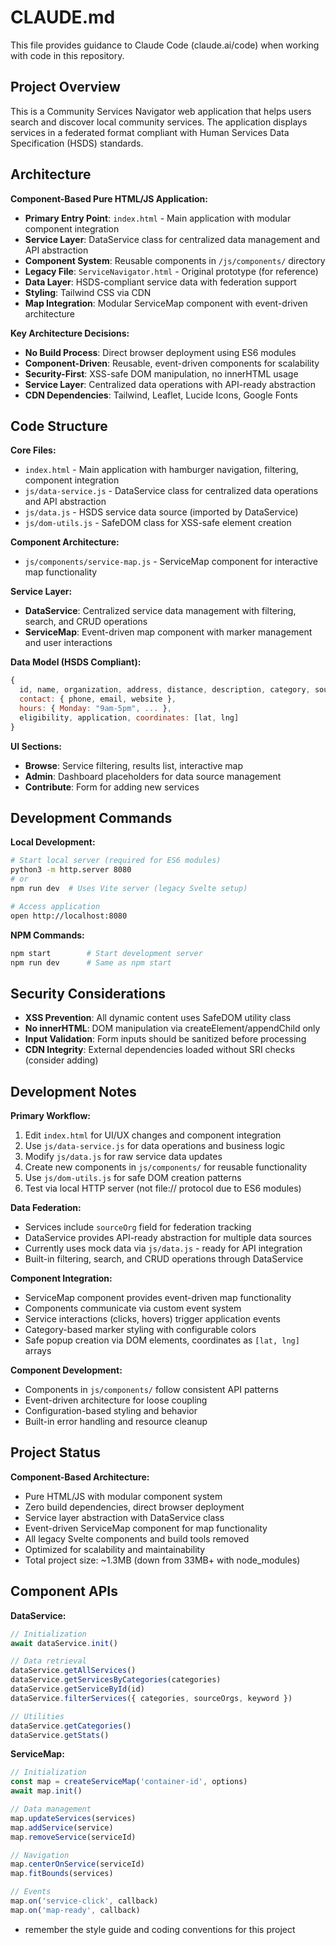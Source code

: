 # CLAUDE.md

This file provides guidance to Claude Code (claude.ai/code) when working with code in this repository.

## Project Overview

This is a Community Services Navigator web application that helps users search and discover local community services. The application displays services in a federated format compliant with Human Services Data Specification (HSDS) standards.

## Architecture

**Component-Based Pure HTML/JS Application:**
- **Primary Entry Point**: `index.html` - Main application with modular component integration
- **Service Layer**: DataService class for centralized data management and API abstraction
- **Component System**: Reusable components in `/js/components/` directory
- **Legacy File**: `ServiceNavigator.html` - Original prototype (for reference)
- **Data Layer**: HSDS-compliant service data with federation support
- **Styling**: Tailwind CSS via CDN
- **Map Integration**: Modular ServiceMap component with event-driven architecture

**Key Architecture Decisions:**
- **No Build Process**: Direct browser deployment using ES6 modules
- **Component-Driven**: Reusable, event-driven components for scalability
- **Security-First**: XSS-safe DOM manipulation, no innerHTML usage
- **Service Layer**: Centralized data operations with API-ready abstraction
- **CDN Dependencies**: Tailwind, Leaflet, Lucide Icons, Google Fonts

## Code Structure

**Core Files:**
- `index.html` - Main application with hamburger navigation, filtering, component integration
- `js/data-service.js` - DataService class for centralized data operations and API abstraction
- `js/data.js` - HSDS service data source (imported by DataService)
- `js/dom-utils.js` - SafeDOM class for XSS-safe element creation

**Component Architecture:**
- `js/components/service-map.js` - ServiceMap component for interactive map functionality

**Service Layer:**
- **DataService**: Centralized service data management with filtering, search, and CRUD operations
- **ServiceMap**: Event-driven map component with marker management and user interactions

**Data Model (HSDS Compliant):**
```javascript
{
  id, name, organization, address, distance, description, category, sourceOrg,
  contact: { phone, email, website },
  hours: { Monday: "9am-5pm", ... },
  eligibility, application, coordinates: [lat, lng]
}
```

**UI Sections:**
- **Browse**: Service filtering, results list, interactive map
- **Admin**: Dashboard placeholders for data source management
- **Contribute**: Form for adding new services

## Development Commands

**Local Development:**
```bash
# Start local server (required for ES6 modules)
python3 -m http.server 8080
# or
npm run dev  # Uses Vite server (legacy Svelte setup)

# Access application
open http://localhost:8080
```

**NPM Commands:**
```bash
npm start        # Start development server
npm run dev      # Same as npm start
```

## Security Considerations

- **XSS Prevention**: All dynamic content uses SafeDOM utility class
- **No innerHTML**: DOM manipulation via createElement/appendChild only  
- **Input Validation**: Form inputs should be sanitized before processing
- **CDN Integrity**: External dependencies loaded without SRI checks (consider adding)

## Development Notes

**Primary Workflow:**
1. Edit `index.html` for UI/UX changes and component integration
2. Use `js/data-service.js` for data operations and business logic
3. Modify `js/data.js` for raw service data updates
4. Create new components in `js/components/` for reusable functionality
5. Use `js/dom-utils.js` for safe DOM creation patterns
6. Test via local HTTP server (not file:// protocol due to ES6 modules)

**Data Federation:**
- Services include `sourceOrg` field for federation tracking
- DataService provides API-ready abstraction for multiple data sources
- Currently uses mock data via `js/data.js` - ready for API integration
- Built-in filtering, search, and CRUD operations through DataService

**Component Integration:**
- ServiceMap component provides event-driven map functionality
- Components communicate via custom event system
- Service interactions (clicks, hovers) trigger application events
- Category-based marker styling with configurable colors
- Safe popup creation via DOM elements, coordinates as `[lat, lng]` arrays

**Component Development:**
- Components in `js/components/` follow consistent API patterns
- Event-driven architecture for loose coupling
- Configuration-based styling and behavior
- Built-in error handling and resource cleanup

## Project Status

**Component-Based Architecture:**
- Pure HTML/JS with modular component system
- Zero build dependencies, direct browser deployment
- Service layer abstraction with DataService class
- Event-driven ServiceMap component for map functionality
- All legacy Svelte components and build tools removed
- Optimized for scalability and maintainability
- Total project size: ~1.3MB (down from 33MB+ with node_modules)

## Component APIs

**DataService:**
```javascript
// Initialization
await dataService.init()

// Data retrieval
dataService.getAllServices()
dataService.getServicesByCategories(categories)
dataService.getServiceById(id)
dataService.filterServices({ categories, sourceOrgs, keyword })

// Utilities
dataService.getCategories()
dataService.getStats()
```

**ServiceMap:**
```javascript
// Initialization
const map = createServiceMap('container-id', options)
await map.init()

// Data management
map.updateServices(services)
map.addService(service)
map.removeService(serviceId)

// Navigation
map.centerOnService(serviceId)
map.fitBounds(services)

// Events
map.on('service-click', callback)
map.on('map-ready', callback)
```
- remember the style guide and coding conventions for this project